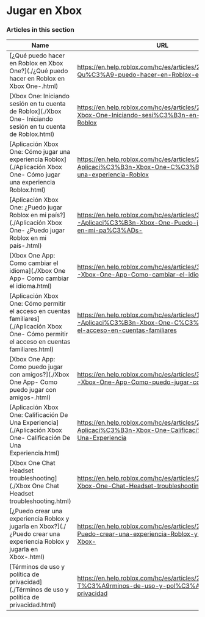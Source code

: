 # Jugar en Xbox  
### Articles in this section
Name|URL
-|-
[¿Qué puedo hacer en Roblox en Xbox One?](./¿Qué puedo hacer en Roblox en Xbox One-.html) |https://en.help.roblox.com/hc/es/articles/207850783--Qu%C3%A9-puedo-hacer-en-Roblox-en-Xbox-One-
[Xbox One: Iniciando sesión en tu cuenta de Roblox](./Xbox One- Iniciando sesión en tu cuenta de Roblox.html) |https://en.help.roblox.com/hc/es/articles/205662594-Xbox-One-Iniciando-sesi%C3%B3n-en-tu-cuenta-de-Roblox
[Aplicación Xbox One: Cómo jugar una experiencia Roblox](./Aplicación Xbox One- Cómo jugar una experiencia Roblox.html) |https://en.help.roblox.com/hc/es/articles/205091984-Aplicaci%C3%B3n-Xbox-One-C%C3%B3mo-jugar-una-experiencia-Roblox
[Aplicación Xbox One: ¿Puedo jugar Roblox en mi país?](./Aplicación Xbox One- ¿Puedo jugar Roblox en mi país-.html) |https://en.help.roblox.com/hc/es/articles/360000334743-Aplicaci%C3%B3n-Xbox-One-Puedo-jugar-Roblox-en-mi-pa%C3%ADs-
[Xbox One App: Como cambiar el idioma](./Xbox One App- Como cambiar el idioma.html) |https://en.help.roblox.com/hc/es/articles/360000273466-Xbox-One-App-Como-cambiar-el-idioma
[Aplicación Xbox One: Cómo permitir el acceso en cuentas familiares](./Aplicación Xbox One- Cómo permitir el acceso en cuentas familiares.html) |https://en.help.roblox.com/hc/es/articles/115001279786-Aplicaci%C3%B3n-Xbox-One-C%C3%B3mo-permitir-el-acceso-en-cuentas-familiares
[Xbox One App: Como puedo jugar con amigos?](./Xbox One App- Como puedo jugar con amigos-.html) |https://en.help.roblox.com/hc/es/articles/360000334526-Xbox-One-App-Como-puedo-jugar-con-amigos-
[Aplicación Xbox One: Calificación De Una Experiencia](./Aplicación Xbox One- Calificación De Una Experiencia.html) |https://en.help.roblox.com/hc/es/articles/205355420-Aplicaci%C3%B3n-Xbox-One-Calificaci%C3%B3n-De-Una-Experiencia
[Xbox One Chat Headset troubleshooting](./Xbox One Chat Headset troubleshooting.html) |https://en.help.roblox.com/hc/es/articles/205355430-Xbox-One-Chat-Headset-troubleshooting
[¿Puedo crear una experiencia Roblox y jugarla en Xbox?](./¿Puedo crear una experiencia Roblox y jugarla en Xbox-.html) |https://en.help.roblox.com/hc/es/articles/205091994--Puedo-crear-una-experiencia-Roblox-y-jugarla-en-Xbox-
[Términos de uso y política de privacidad](./Términos de uso y política de privacidad.html) |https://en.help.roblox.com/hc/es/articles/205358110-T%C3%A9rminos-de-uso-y-pol%C3%ADtica-de-privacidad